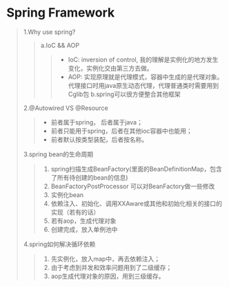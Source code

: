 # Spring Framework

> 1.Why use spring?
>> a.IoC && AOP
>>> - IoC: inversion of control, 我的理解是实例化的地方发生变化，实例化交由第三方去做。
>>> - AOP: 实现原理就是代理模式，容器中生成的是代理对象。代理接口时用java原生动态代理，代理普通类时需要用到Cglib包
>> b.spring可以很方便整合其他框架
>
> 2.@Autowired VS @Resource
>> - 前者属于spring， 后者属于java；
>> - 前者只能用于spring，后者在其他ioc容器中也能用；
>> - 前者默认按类型装配，后者按名称。
>
> 3.spring bean的生命周期
>> 1. spring扫描生成BeanFactory(里面的BeanDefinitionMap，包含了所有待创建的bean的信息)
>> 2. BeanFactoryPostProcessor 可以对BeanFactory做一些修改
>> 3. 实例化bean
>> 4. 依赖注入、初始化、调用XXAware或其他和初始化相关的接口的实现（若有的话）
>> 5. 若有aop，生成代理对象
>> 6. 创建完成，放入单例池中
>
> 4.spring如何解决循环依赖
>> 1. 先实例化，放入map中，再去依赖注入；
>> 2. 由于考虑到并发和效率问题用到了二级缓存；
>> 3. aop生成代理对象的原因，用到三级缓存。